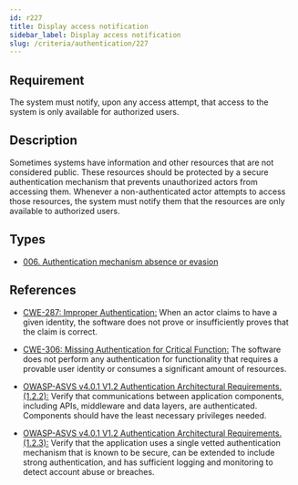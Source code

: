 ```yaml
---
id: r227
title: Display access notification
sidebar_label: Display access notification
slug: /criteria/authentication/227
---
```


## Requirement

The system must notify, upon any access attempt,
that access to the system is only available for authorized users.

## Description

Sometimes systems have information
and other resources that are not considered public.
These resources should be protected by a secure authentication mechanism that
prevents unauthorized actors from accessing them.
Whenever a non-authenticated actor attempts to access those resources,
the system must notify them that
the resources are only available to authorized users.

## Types

- [006. Authentication mechanism absence or evasion](https://docs.fluidattacks.com/types/006)

## References

- [CWE-287: Improper Authentication:](https://cwe.mitre.org/data/definitions/287.html)
When an actor claims to have a given identity,
the software does not prove or insufficiently proves that the claim is correct.

- [CWE-306: Missing Authentication for Critical Function:](https://cwe.mitre.org/data/definitions/306.html)
The software does not perform any authentication for functionality that
requires a provable user identity or consumes a significant amount of
resources.

- [OWASP-ASVS v4.0.1 V1.2 Authentication Architectural Requirements.(1.2.2):](https://owasp.org/www-project-application-security-verification-standard/)
Verify that communications between application components,
including APIs, middleware and data layers, are authenticated.
Components should have the least necessary privileges needed.

- [OWASP-ASVS v4.0.1 V1.2 Authentication Architectural Requirements.(1.2.3):](https://owasp.org/www-project-application-security-verification-standard/)
Verify that the application uses a single vetted authentication mechanism that
is known to be secure,
can be extended to include strong authentication,
and has sufficient logging and monitoring to detect account abuse or breaches.
